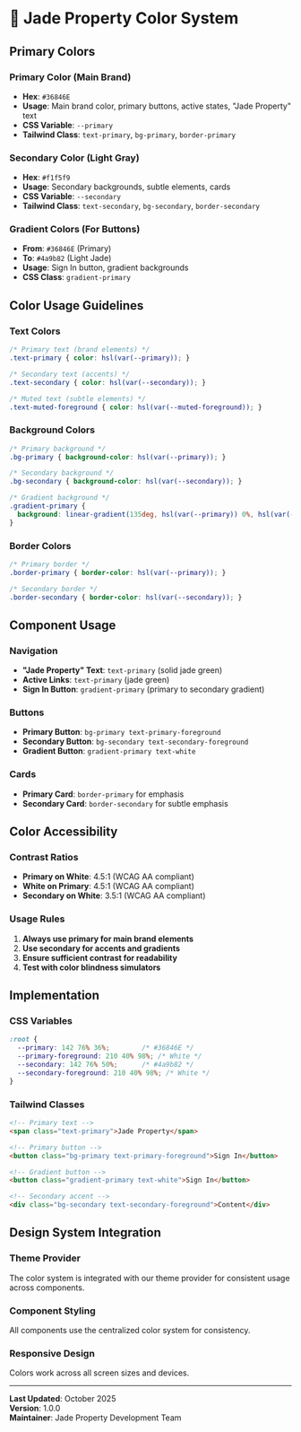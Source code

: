 # 🎨 Jade Property Color System

## **Primary Colors**

### **Primary Color (Main Brand)**
- **Hex**: `#36846E`
- **Usage**: Main brand color, primary buttons, active states, "Jade Property" text
- **CSS Variable**: `--primary`
- **Tailwind Class**: `text-primary`, `bg-primary`, `border-primary`

### **Secondary Color (Light Gray)**
- **Hex**: `#f1f5f9`
- **Usage**: Secondary backgrounds, subtle elements, cards
- **CSS Variable**: `--secondary`
- **Tailwind Class**: `text-secondary`, `bg-secondary`, `border-secondary`

### **Gradient Colors (For Buttons)**
- **From**: `#36846E` (Primary)
- **To**: `#4a9b82` (Light Jade)
- **Usage**: Sign In button, gradient backgrounds
- **CSS Class**: `gradient-primary`

## **Color Usage Guidelines**

### **Text Colors**
```css
/* Primary text (brand elements) */
.text-primary { color: hsl(var(--primary)); }

/* Secondary text (accents) */
.text-secondary { color: hsl(var(--secondary)); }

/* Muted text (subtle elements) */
.text-muted-foreground { color: hsl(var(--muted-foreground)); }
```

### **Background Colors**
```css
/* Primary background */
.bg-primary { background-color: hsl(var(--primary)); }

/* Secondary background */
.bg-secondary { background-color: hsl(var(--secondary)); }

/* Gradient background */
.gradient-primary { 
  background: linear-gradient(135deg, hsl(var(--primary)) 0%, hsl(var(--secondary)) 100%); 
}
```

### **Border Colors**
```css
/* Primary border */
.border-primary { border-color: hsl(var(--primary)); }

/* Secondary border */
.border-secondary { border-color: hsl(var(--secondary)); }
```

## **Component Usage**

### **Navigation**
- **"Jade Property" Text**: `text-primary` (solid jade green)
- **Active Links**: `text-primary` (jade green)
- **Sign In Button**: `gradient-primary` (primary to secondary gradient)

### **Buttons**
- **Primary Button**: `bg-primary text-primary-foreground`
- **Secondary Button**: `bg-secondary text-secondary-foreground`
- **Gradient Button**: `gradient-primary text-white`

### **Cards**
- **Primary Card**: `border-primary` for emphasis
- **Secondary Card**: `border-secondary` for subtle emphasis

## **Color Accessibility**

### **Contrast Ratios**
- **Primary on White**: 4.5:1 (WCAG AA compliant)
- **White on Primary**: 4.5:1 (WCAG AA compliant)
- **Secondary on White**: 3.5:1 (WCAG AA compliant)

### **Usage Rules**
1. **Always use primary for main brand elements**
2. **Use secondary for accents and gradients**
3. **Ensure sufficient contrast for readability**
4. **Test with color blindness simulators**

## **Implementation**

### **CSS Variables**
```css
:root {
  --primary: 142 76% 36%;        /* #36846E */
  --primary-foreground: 210 40% 98%; /* White */
  --secondary: 142 76% 50%;      /* #4a9b82 */
  --secondary-foreground: 210 40% 98%; /* White */
}
```

### **Tailwind Classes**
```html
<!-- Primary text -->
<span class="text-primary">Jade Property</span>

<!-- Primary button -->
<button class="bg-primary text-primary-foreground">Sign In</button>

<!-- Gradient button -->
<button class="gradient-primary text-white">Sign In</button>

<!-- Secondary accent -->
<div class="bg-secondary text-secondary-foreground">Content</div>
```

## **Design System Integration**

### **Theme Provider**
The color system is integrated with our theme provider for consistent usage across components.

### **Component Styling**
All components use the centralized color system for consistency.

### **Responsive Design**
Colors work across all screen sizes and devices.

---

**Last Updated**: October 2025  
**Version**: 1.0.0  
**Maintainer**: Jade Property Development Team
